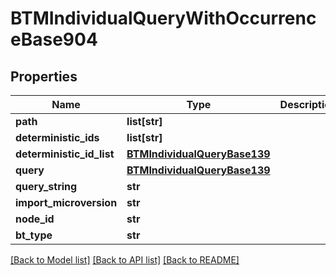 # BTMIndividualQueryWithOccurrenceBase904

## Properties
Name | Type | Description | Notes
------------ | ------------- | ------------- | -------------
**path** | **list[str]** |  | [optional] 
**deterministic_ids** | **list[str]** |  | [optional] 
**deterministic_id_list** | [**BTMIndividualQueryBase139**](BTMIndividualQueryBase139.md) |  | [optional] 
**query** | [**BTMIndividualQueryBase139**](BTMIndividualQueryBase139.md) |  | [optional] 
**query_string** | **str** |  | [optional] 
**import_microversion** | **str** |  | [optional] 
**node_id** | **str** |  | [optional] 
**bt_type** | **str** |  | [optional] 

[[Back to Model list]](../README.md#documentation-for-models) [[Back to API list]](../README.md#documentation-for-api-endpoints) [[Back to README]](../README.md)


